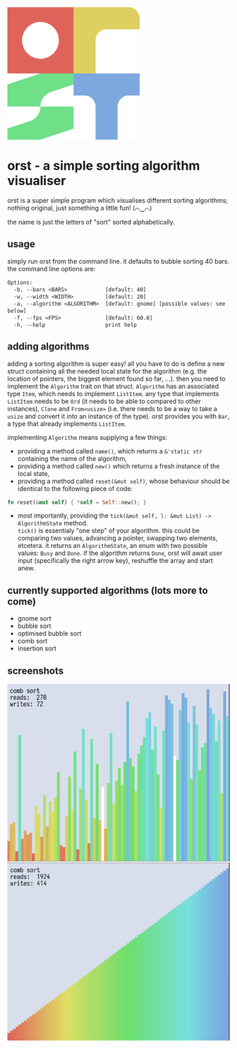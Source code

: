 <img src="orst.png" width=300>

# orst - a simple sorting algorithm visualiser

orst is a super simple program which visualises different sorting algorithms; nothing original, just something a little fun! (⌒‿⌒)

the name is just the letters of "sort" sorted alphabetically.

## usage

simply run orst from the command line. it defaults to bubble sorting 40 bars. the command line options are:

```
Options:
  -b, --bars <BARS>            [default: 40]
  -w, --width <WIDTH>          [default: 20]
  -a, --algorithm <ALGORITHM>  [default: gnome] [possible values: see below]
  -f, --fps <FPS>              [default: 60.0]
  -h, --help                   print help
```

## adding algorithms

adding a sorting algorithm is super easy! all you have to do is define a new struct containing all the needed local state for the algorithm (e.g. the location of pointers, the biggest element found so far, ...). then you need to implement the `Algorithm` trait on that struct. `Algorithm` has an associated type `Item`, which needs to implement `ListItem`. any type that implements `ListItem` needs to be `Ord` (it needs to be able to compared to other instances), `Clone` and `From<usize>` (i.e. there needs to be a way to take a `usize` and convert it into an instance of the type). orst provides you with `Bar`, a type that already implements `ListItem`.

implementing `Algorithm` means supplying a few things:
* providing a method called `name()`, which returns a `&'static str` containing the name of the algorithm,
* providing a method called `new()` which returns a fresh instance of the local state,
* providing a method called `reset(&mut self)`, whose behaviour should be identical to the following piece of code:
```rust
fn reset(&mut self) { *self = Self::new(); }
```
* most importantly, providing the `tick(&mut self, l: &mut List) -> AlgorithmState` method.  
  `tick()` is essentialy "one step" of your algorithm. this could be comparing two values, advancing a pointer, swapping two elements, etcetera. it returns an `AlgorithmState`, an enum with two possible values: `Busy` and `Done`. if the algorithm returns `Done`, orst will await user input (specifically the right arrow key), reshuffle the array and start anew.

## currently supported algorithms (lots more to come)
 * gnome sort
 * bubble sort
 * optimised bubble sort
 * comb sort
 * insertion sort

## screenshots
![comb sort in action](screenshot.png)
![a finished algortihm](finished.png)